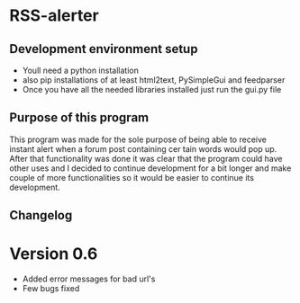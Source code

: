 # RSS-alerter

Development environment setup
------------------------------

- Youll need a python installation
- also pip installations of at least html2text, PySimpleGui and feedparser
- Once you have all the needed libraries installed just run the gui.py file


Purpose of this program
------------------------

This program was made for the sole purpose of being able to receive instant alert
 when a forum post containing cer tain words would pop up. After that functionality
 was done it was clear that the program could have other uses and I decided to continue
  development for a bit longer and make couple of more functionalities so it would be 
  easier to continue its development.
  
  
Changelog
----------
Version 0.6
============
- Added error messages for bad url's
- Few bugs fixed
